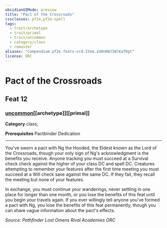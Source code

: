```yaml
---
obsidianUIMode: preview
title: "Pact of the Crossroads"
cssclasses: pf2e,pf2e-spell
tags:
  - trait/archetype
  - trait/primal
  - trait/uncommon
  - category/class
  - remaster
aliases: "Compendium.pf2e.feats-srd.Item.zU0nKWJIWlKaT0gt"
license: ORC
---
```

# Pact of the Crossroads
## Feat 12
### [uncommon](uncommon "Uncommon Rarity Trait")[[archetype]][[primal]]

**Category** class; 



**Prerequisites** Pactbinder Dedication
* * *
You've sworn a pact with Ng the Hooded, the Eldest known as the Lord of the Crossroads, though your only sign of Ng's acknowledgment is the benefits you receive. Anyone tracking you must succeed at a Survival check check against the higher of your class DC and spell DC. Creatures attempting to remember your features after the first time meeting you must succeed at a Will check save against the same DC. If they fail, they recall the meeting but none of your features.

In exchange, you must continue your wanderings, never settling in one place for longer than one month, or you lose the benefits of this feat until you begin your travels again. If you ever willingly tell anyone you've formed a pact with Ng, you lose the benefits of this feat permanently, though you can share vague information about the pact's effects.

*Source: Pathfinder Lost Omens Rival Academies*
*ORC*